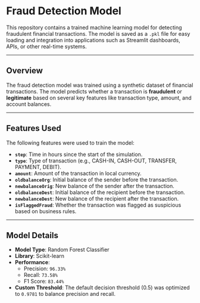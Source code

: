 # **Fraud Detection Model**

This repository contains a trained machine learning model for detecting fraudulent financial transactions. The model is saved as a `.pkl` file for easy loading and integration into applications such as Streamlit dashboards, APIs, or other real-time systems.

---

## **Overview**

The fraud detection model was trained using a synthetic dataset of financial transactions. The model predicts whether a transaction is **fraudulent** or **legitimate** based on several key features like transaction type, amount, and account balances.

---

## **Features Used**

The following features were used to train the model:

- **`step`**: Time in hours since the start of the simulation.
- **`type`**: Type of transaction (e.g., CASH-IN, CASH-OUT, TRANSFER, PAYMENT, DEBIT).
- **`amount`**: Amount of the transaction in local currency.
- **`oldbalanceOrg`**: Initial balance of the sender before the transaction.
- **`newbalanceOrig`**: New balance of the sender after the transaction.
- **`oldbalanceDest`**: Initial balance of the recipient before the transaction.
- **`newbalanceDest`**: New balance of the recipient after the transaction.
- **`isFlaggedFraud`**: Whether the transaction was flagged as suspicious based on business rules.

---

## **Model Details**

- **Model Type**: Random Forest Classifier
- **Library**: Scikit-learn
- **Performance**:
  - Precision: `96.33%`
  - Recall: `73.58%`
  - F1 Score: `83.44%`
- **Custom Threshold**: The default decision threshold (0.5) was optimized to `0.9781` to balance precision and recall.

